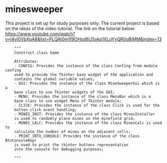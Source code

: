 # minesweeper
This project is set up for study purposes only. 
The current project is based on the ideas of the video tutorial. The link on the tutorial below:
https://www.youtube.com/watch?v=I4yl0VbXpA8&list=PLQAt0m1f9OHsd6U5okp1XLoYyQR0oBjMM&index=13

        """
        Construct class Game

        Attributes:
        - CONFIG: Provides the instance of the class Confing from module confing
        used to provide the Tkinter base widget of the application and
        contains the global variable values;
        - GUI: Provides the instance of the class MineSweeperGui which is a
        base class to use Tkinter widgets of the GUI;
        - MENU: Provides the instance of the class MenuBar which is a
        base class to use widget Menu of Tkinter module;
        - CLICK: Provides the instance of the class Click is used for the
        button click event handling;
        - MINES_INST: Provides the instance of the class MinesInstaller
        is used to randomly place mines on the minefield grid;
        - MINES_CALC: Provides the instance of the class MinesCalc is used to
        calculate the number of mines on the adjacent cells;
        - PRINT_INTO_CONSOLE: Provides the instance of the class BtnConsoleRepr
        is used to print the tkinter buttons representation
        into the console for debugging purposes;

        """